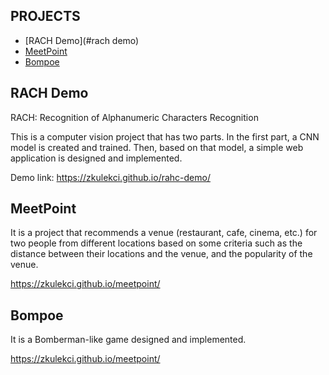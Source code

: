 ﻿## PROJECTS
* [RACH Demo](#rach demo)
* [MeetPoint](#meetpoint)
* [Bompoe](#bompoe)


## RACH Demo
RACH: Recognition of Alphanumeric Characters Recognition

This is a computer vision project that has two parts. In the first 
part, a CNN model is created and trained. Then, based on that 
model, a simple web application is designed and implemented.
 
Demo link: https://zkulekci.github.io/rahc-demo/


## MeetPoint
It is a project that recommends a venue (restaurant, cafe, 
cinema, etc.) for two people from different locations based on 
some criteria such as the distance between their locations and 
the venue, and the popularity of the venue.

https://zkulekci.github.io/meetpoint/


## Bompoe
It is a Bomberman-like game designed and implemented.

https://zkulekci.github.io/meetpoint/
